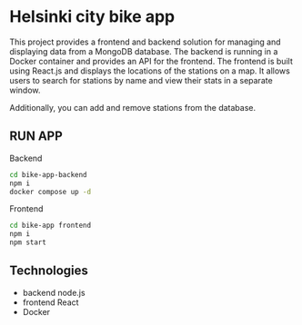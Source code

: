 # Helsinki city bike app

This project provides a frontend and backend solution for managing and displaying data from a MongoDB database. The backend is running in a Docker container and provides an API for the frontend. The frontend is built using React.js and displays the locations of the stations on a map. It allows users to search for stations by name and view their stats in a separate window. 

Additionally, you can add and remove stations from the database.

## RUN APP
Backend
```sh
cd bike-app-backend
npm i
docker compose up -d
```
Frontend
```sh
cd bike-app frontend
npm i
npm start
```
## Technologies
- backend node.js 
- frontend React
- Docker
